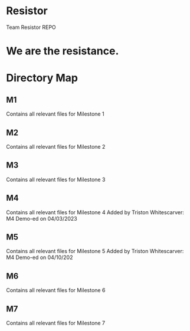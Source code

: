 # Resistor
Team Resistor REPO

# We are the resistance.
# Directory Map
## M1
Contains all relevant files for Milestone 1
## M2
Contains all relevant files for Milestone 2
## M3
Contains all relevant files for Milestone 3
## M4
Contains all relevant files for Milestone 4
Added by Triston Whitescarver: M4 Demo-ed on 04/03/2023
## M5
Contains all relevant files for Milestone 5
Added by Triston Whitescarver: M4 Demo-ed on 04/10/202
## M6
Contains all relevant files for Milestone 6
## M7
Contains all relevant files for Milestone 7
